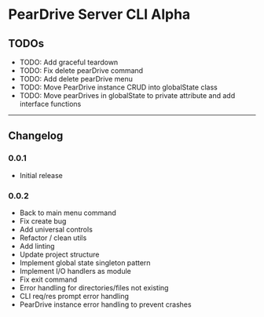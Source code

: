 # PearDrive Server CLI Alpha

## TODOs

- TODO: Add graceful teardown
- TODO: Fix delete pearDrive command
- TODO: Add delete pearDrive menu
- TODO: Move PearDrive instance CRUD into globalState class
- TODO: Move pearDrives in globalState to private attribute and add interface
  functions

---

## Changelog

### 0.0.1

- Initial release

### 0.0.2

- Back to main menu command
- Fix create bug
- Add universal controls
- Refactor / clean utils
- Add linting
- Update project structure
- Implement global state singleton pattern
- Implement I/O handlers as module
- Fix exit command
- Error handling for directories/files not existing
- CLI req/res prompt error handling
- PearDrive instance error handling to prevent crashes
